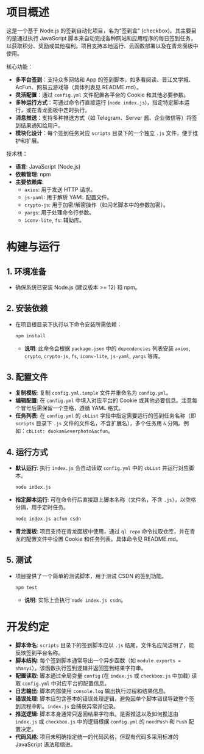 # 项目概述

这是一个基于 Node.js 的签到自动化项目，名为“签到盒” (checkbox)。其主要目的是通过执行 JavaScript 脚本来自动完成各种网站和应用程序的每日签到任务，以获取积分、奖励或其他福利。项目支持本地运行、云函数部署以及在青龙面板中使用。

核心功能：
*   **多平台签到**：支持众多网站和 App 的签到脚本，如多看阅读、晋江文学城、AcFun、网易云游戏等（具体列表见 README.md）。
*   **灵活配置**：通过 `config.yml` 文件配置各平台的 Cookie 和其他必要参数。
*   **多种运行方式**：可通过命令行直接运行 (`node index.js`)，指定特定脚本运行，或在青龙面板中定时执行。
*   **消息推送**：支持多种推送方式（如 Telegram、Server 酱、企业微信等）将签到结果通知给用户。
*   **模块化设计**：每个签到任务对应 `scripts` 目录下的一个独立 `.js` 文件，便于维护和扩展。

技术栈：
*   **语言**: JavaScript (Node.js)
*   **依赖管理**: npm
*   **主要依赖库**:
    *   `axios`: 用于发送 HTTP 请求。
    *   `js-yaml`: 用于解析 YAML 配置文件。
    *   `crypto-js`: 用于加密/解密操作（如闪艺脚本中的参数加密）。
    *   `yargs`: 用于处理命令行参数。
    *   `iconv-lite`, `fs`: 辅助库。

# 构建与运行

## 1. 环境准备
*   确保系统已安装 Node.js (建议版本 >= 12) 和 npm。

## 2. 安装依赖
*   在项目根目录下执行以下命令安装所需依赖：
    ```bash
    npm install
    ```
    *   **说明**: 此命令会根据 `package.json` 中的 `dependencies` 列表安装 `axios`, `crypto`, `crypto-js`, `fs`, `iconv-lite`, `js-yaml`, `yargs` 等库。

## 3. 配置文件
*   **复制模板**: 复制 `config.yml.temple` 文件并重命名为 `config.yml`。
*   **编辑配置**: 在 `config.yml` 中填入对应平台的 Cookie 或其他必要信息。注意每个冒号后需保留一个空格，遵循 YAML 格式。
*   **任务列表**: 在 `config.yml` 的 `cbList` 字段中指定需要运行的签到任务名称（即 `scripts` 目录下 `.js` 文件的文件名，不含扩展名），多个任务用 `&` 分隔。例如：`cbList: duokan&everphoto&acfun`。

## 4. 运行方式
*   **默认运行**: 执行 `index.js` 会自动读取 `config.yml` 中的 `cbList` 并运行对应脚本。
    ```bash
    node index.js
    ```
*   **指定脚本运行**: 可在命令行后直接跟上脚本名称（文件名，不含 `.js`），以空格分隔，用于定时任务。
    ```bash
    node index.js acfun csdn
    ```
*   **青龙面板**: 项目支持在青龙面板中使用，通过 `ql repo` 命令拉取仓库，并在青龙的配置文件中设置 Cookie 和任务列表。具体命令见 README.md。

## 5. 测试
*   项目提供了一个简单的测试脚本，用于测试 CSDN 的签到功能。
    ```bash
    npm test
    ```
    *   **说明**: 实际上会执行 `node index.js csdn`。

# 开发约定

*   **脚本命名**: `scripts` 目录下的签到脚本应以 `.js` 结尾，文件名应简洁明了，能反映签到平台名称。
*   **脚本结构**: 每个签到脚本通常导出一个异步函数（如 `module.exports = shanyi`），该函数执行签到逻辑并返回签到结果字符串。
*   **配置读取**: 脚本通过全局变量 `config` (在 `index.js` 或 `checkbox.js` 中加载) 读取 `config.yml` 中对应平台的配置信息。
*   **日志输出**: 脚本内部使用 `console.log` 输出执行过程和结果信息。
*   **错误处理**: 脚本应包含基本的错误处理逻辑，避免因单个脚本错误导致整个签到流程中断。`index.js` 会捕获异常并记录。
*   **推送逻辑**: 脚本本身通常只返回结果字符串。是否推送以及如何推送由 `index.js` 或 `checkbox.js` 中的逻辑根据 `config.yml` 的 `needPush` 和 `Push` 配置决定。
*   **代码风格**: 项目未明确指定统一的代码风格，但现有代码多采用标准的 JavaScript 语法和缩进。
